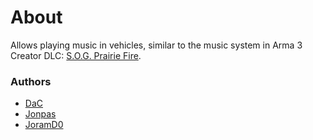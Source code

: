 # About

Allows playing music in vehicles, similar to the music system in Arma 3 Creator DLC: [S.O.G. Prairie Fire](https://www.sogpf.com/).

### Authors

- [DaC](https://github.com/DavidCamre)
- [Jonpas](https://github.com/jonpas)
- [JoramD0](https://github.com/JoramD0)
